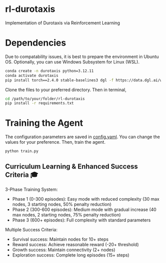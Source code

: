 # rl-durotaxis
Implementation of Durotaxis via Reinforcement Learning


# Dependencies
Due to compatability issues, it is best to prepare the environment in Ubuntu OS. Optionally, you can use Windows Subsystem for Linux (WSL).
```bash
conda create -n durotaxis python=3.12.11
conda activate durotaxis
pip install torch==2.4.0 stable-baselines3 dgl -f https://data.dgl.ai/wheels/torch-2.4/repo.html
```

Clone the files to your preferred directory. Then in terminal,
```bash
cd /path/to/your/folder/rl-durotaxis
pip install -r requirements.txt
```


# Training the Agent

The configuration parameters are saved in [config.yaml](config.yaml). You can change the values for your preference. Then, train the agent.

```bash
python train.py
```


## Curriculum Learning & Enhanced Success Criteria 🎓
3-Phase Training System:
* Phase 1 (0-300 episodes): Easy mode with reduced complexity (30 max nodes, 3 starting nodes, 50% penalty reduction)
* Phase 2 (300-600 episodes): Medium mode with gradual increase (40 max nodes, 2 starting nodes, 75% penalty reduction)
* Phase 3 (600+ episodes): Full complexity with standard parameters

Multiple Success Criteria:
* Survival success: Maintain nodes for 10+ steps
* Reward success: Achieve reasonable reward (-20+ threshold)
* Growth success: Maintain connectivity (2+ nodes)
* Exploration success: Complete long episodes (15+ steps)